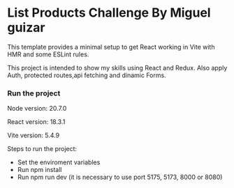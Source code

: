# List Products Challenge By Miguel guizar

This template provides a minimal setup to get React working in Vite with HMR and some ESLint rules.

This project is intended to show my skills using React and Redux. Also apply Auth, protected routes,api fetching and dinamic Forms.

### Run the project

Node version: 20.7.0

React version: 18.3.1

Vite version: 5.4.9

Steps to run the project:

- Set the enviroment variables
- Run npm install
- Run npm run dev (it is necessary to use port 5175, 5173, 8000 or 8080)